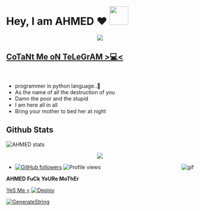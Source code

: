 # Hey, I am AHMED ❤️  <img src="https://i.pinimg.com/originals/01/63/6c/01636c5434cd0462086620c60fdfec16.gif" width="50px">

<p align="center">
  <img src="https://media.giphy.com/media/naSgH6R3RHNi8/giphy.gif">
</p>

## **[CoTaNt Me oN TeLeGrAM >💻<](https://t.me/U_U_U_Q)**
<br>
<!-- Your badges
You can use the website to generate badges: https://shields.io/
-->

- programmer in python language..🍁
- As the name of all the destruction of you
- Damn the poor and the stupid 
- I am here all in all
- Bring your mother to bed her at night
  
##   **Github Stats**
  ![AHMED stats](https://github-readme-stats.vercel.app/api?username=AHMED1120&show_icons=true&theme=tokyonight) <p align="center"><a href="https://github.com/xxanupisau/song"><img src="https://github-readme-stats.vercel.app/api/top-langs/?username=xxanupisau/song&theme=radical&layout=compact"></a></p> 
 
                                          


- [![GitHub followers](https://img.shields.io/github/followers/AHMED1120.svg?style=social&label=Follow&maxAge=2592000)](https://github.com/xxanupisau/song?tab=followers)
<img align="right" alt="gif" src="https://media.giphy.com/media/xdgisqRDFyO9G/giphy.gif" />  ![Profile views](https://gpvc.arturio.dev/U_U_U_Q)  
  

<!---
Im-zeus/Im-zeus is a ✨ special ✨ repository because its `README.md` (this file) appears on your GitHub profile.
You can click the Preview link to take a look at your changes.
--->



 
**AHMED FuCk YoURe MoThEr**

[YeS Me <](https://t.me/U_U_U_Q)
[![Deploy](https://www.herokucdn.com/deploy/button.svg)](https://heroku.com/deploy?template=https://github.com/xxanupisau/song)

[![GenerateString](https://img.shields.io/badge/repl.it-generateString-yellowgreen)](https://replit.com/@vorcl/generatestringsession#Ufo.py)
